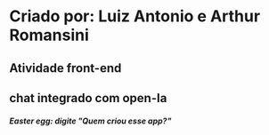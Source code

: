 # Criado por: Luiz Antonio e Arthur Romansini
## Atividade front-end 
## chat integrado com open-Ia
##### Easter egg: digite "Quem criou esse app?"